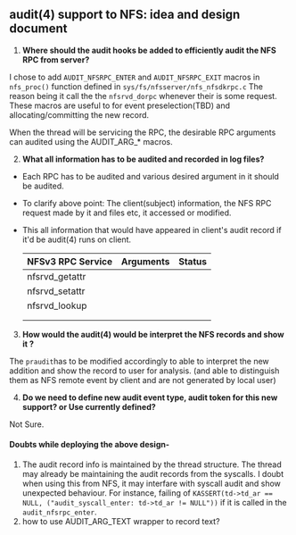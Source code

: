 ## **audit(4) support to NFS: idea and design document**



1. **Where should the audit hooks be added to  efficiently audit the NFS RPC from server?**

I chose to add `AUDIT_NFSRPC_ENTER` and `AUDIT_NFSRPC_EXIT` macros in `nfs_proc()` function defined in `sys/fs/nfsserver/nfs_nfsdkrpc.c` The reason being it call the the `nfsrvd_dorpc` whenever their is some request. These macros are useful to for event preselection(TBD) and allocating/committing the new record.

When the thread will be servicing the RPC, the desirable RPC arguments can audited using the AUDIT_ARG_* macros.

2. **What all information has to be audited and recorded in log files?**

- Each RPC has to be audited and various desired argument in it should be audited. 

- To clarify above point: The client(subject) information, the NFS RPC request made by it and files etc, it accessed or modified.

- This all information that would have appeared in client's audit record if it'd be audit(4) runs on client.

  | NFSv3 RPC Service | Arguments | Status |
  | ----------------- | --------- | ------ |
  | nfsrvd_getattr    |           |        |
  | nfsrvd_setattr    |           |        |
  | nfsrvd_lookup     |           |        |
  |                   |           |        |
  |                   |           |        |

3. **How would the audit(4) would be interpret the NFS records and show it ?**

The `praudit`has to be modified accordingly to able to interpret the new addition and show the record to user for analysis. (and able to distinguish them as NFS remote event by client and are not generated by local user)

4. **Do we need to define new audit event type, audit token for this new support? or Use currently defined?**

Not Sure.









#### Doubts while deploying the above design-

1. The audit record info is maintained by the thread structure. The thread may already be maintaining the audit records from the syscalls. I doubt when using this from NFS, it may interfare with syscall audit and show unexpected behaviour. For instance, failing of `KASSERT(td->td_ar == NULL, ("audit_syscall_enter: td->td_ar != NULL"))` if it is called in the `audit_nfsrpc_enter`.
2. how to use AUDIT_ARG_TEXT wrapper to record text?




